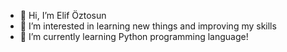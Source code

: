 - 👋 Hi, I’m Elif Öztosun
- 👀 I’m interested in learning new things and improving my skills
- 🌱 I’m currently learning Python programming language!


<!---
elifoztosun/elifoztosun is a ✨ special ✨ repository because its `README.md` (this file) appears on your GitHub profile.
You can click the Preview link to take a look at your changes.
--->
